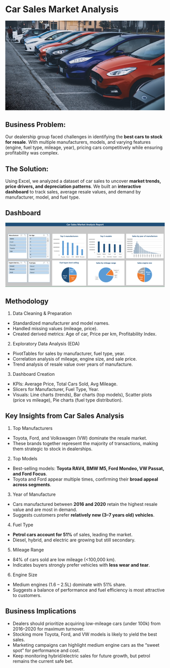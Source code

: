 # Car Sales Market Analysis

![](cars.jpg)

## Business Problem:

Our dealership group faced challenges in identifying the **best cars to stock for resale**. With multiple manufacturers, models, and varying features (engine, fuel type, mileage, year), pricing cars competitively while ensuring profitability was complex.

## The Solution:

Using Excel, we analyzed a dataset of car sales to uncover **market trends, price drivers, and depreciation patterns**. 
We built an **interactive dashboard** to track sales, average resale values, and demand by manufacturer, model, and fuel type.

## Dashboard

![](dashboard.png)

## Methodology
1. Data Cleaning & Preparation
- Standardized manufacturer and model names.
- Handled missing values (mileage, price).
- Created derived metrics: Age of car, Price per km, Profitability Index.
2. Exploratory Data Analysis (EDA)
- PivotTables for sales by manufacturer, fuel type, year.
- Correlation analysis of mileage, engine size, and sale price.
- Trend analysis of resale value over years of manufacture.
3. Dashboard Creation
- KPIs: Average Price, Total Cars Sold, Avg Mileage.
- Slicers for Manufacturer, Fuel Type, Year.
- Visuals: Line charts (trends), Bar charts (top models), Scatter plots (price vs mileage), Pie charts (fuel type distribution).

## Key Insights from Car Sales Analysis
1. Top Manufacturers
- Toyota, Ford, and Volkswagen (VW) dominate the resale market.
- These brands together represent the majority of transactions, making them strategic to stock in dealerships.
2. Top Models
- Best-selling models: **Toyota RAV4, BMW M5, Ford Mondeo, VW Passat, and Ford Focus**.
- Toyota and Ford appear multiple times, confirming their **broad appeal across segments**.
3. Year of Manufacture
- Cars manufactured between **2016 and 2020** retain the highest resale value and are most in demand.
- Suggests customers prefer **relatively new (3–7 years old) vehicles**.
4. Fuel Type
- **Petrol cars account for 51%** of sales, leading the market.
- Diesel, hybrid, and electric are growing but still secondary.
5. Mileage Range
- 84% of cars sold are low mileage (<100,000 km).
- Indicates buyers strongly prefer vehicles with **less wear and tear**.
6. Engine Size
- Medium engines (1.6 – 2.5L) dominate with 51% share.
- Suggests a balance of performance and fuel efficiency is most attractive to customers.

## Business Implications
- Dealers should prioritize acquiring low-mileage cars (under 100k) from 2016–2020 for maximum turnover.
- Stocking more Toyota, Ford, and VW models is likely to yield the best sales.
- Marketing campaigns can highlight medium engine cars as the “sweet spot” for performance and cost.
- Keep monitoring hybrid/electric sales for future growth, but petrol remains the current safe bet.
